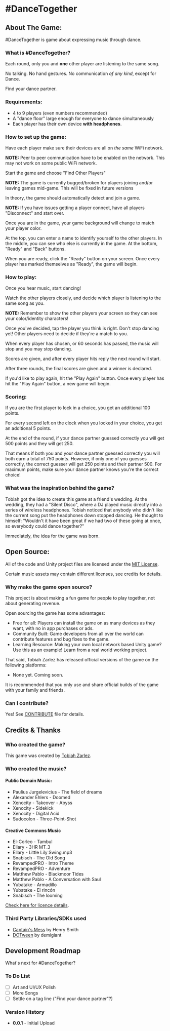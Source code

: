 ﻿# \#DanceTogether #

## About The Game: ##	

\#DanceTogether is game about expressing music through dance.

### What is \#DanceTogether? ###

Each round, only you and **one** other player are listening to the same song.

No talking. No hand gestures. No communication *of any kind*, except for Dance.

Find your dance partner.

### Requirements: ###

- 4 to 9 players (even numbers recommended)
- A "dance floor" large enough for everyone to dance simultaneously 
- Each player has their own device **with headphones**.

### How to set up the game: ###

Have each player make sure their devices are all on *the same* WiFi network.

**NOTE:** Peer to peer communication have to be enabled on the network. This may not work on some public WiFi network.

Start the game and choose "Find Other Players"

**NOTE:** The game is currently bugged/broken for players joining and/or leaving games mid-game. This will be fixed in future versions

In theory, the game should automatically detect and join a game.

**NOTE:** If you have issues getting a player connect, have all players "Disconnect" and start over.

Once you are in the game, your game background will change to match your player color.

At the top, you can enter a name to identify yourself to the other players. In the middle, you can see who else is currently in the game. At the bottom, "Ready" and "Back" buttons.

When you are ready, click the "Ready" button on your screen. Once every player has marked themselves as "Ready", the game will begin.

### How to play: ###

Once you hear music, start dancing!

Watch the other players closely, and decide which player is listening to the same song as you.

**NOTE:** Remember to show the other players your screen so they can see your color/identity characters!

Once you've decided, tap the player you think is right. Don't stop dancing yet! Other players need to decide if they're a match to you.

When every player has chosen, or 60 seconds has passed, the music will stop and you may stop dancing.

Scores are given, and after every player hits reply the next round will start.

After three rounds, the final scores are given and a winner is declared.

If you'd like to play again, hit the "Play Again" button. Once every player has hit the "Play Again" button, a new game will begin.

### Scoring: ###

If you are the first player to lock in a choice, you get an additional 100 points.

For every second left on the clock when you locked in your choice, you get an additional 5 points.

At the end of the round, if your dance partner guessed correctly you will get 500 points and they will get 250.

That means if both you and your dance partner guessed correctly you will both earn a total of 750 points. However, if only one of you guesses correctly, the correct guesser will get 250 points and their partner 500. For maximum points, make sure your dance partner knows you're the correct choice! 

### What was the inspiration behind the game? ###

Tobiah got the idea to create this game at a friend's wedding. At the wedding, they had a "Silent Disco", where a DJ played music directly into a series of wireless headphones. Tobiah noticed that anybody who didn't like the current song put the headphones down stopped dancing. He thought to himself: "Wouldn't it have been great if we had two of these going at once, so everybody could dance together?"

Immediately, the idea for the game was born.

## Open Source: ##

All of the code and Unity project files are licensed under the [MIT License](LICENSE.txt).

Certain music assets may contain different licenses, see credits for details.

### Why make the game open source? ###

This project is about making a fun game for people to play together, not about generating revenue.

Open sourcing the game has some advantages:

- Free for all: Players can install the game on as many devices as they want, with no in app purchases or ads.
- Community Built: Game developers from all over the world can contribute features and bug fixes to the game.
- Learning Resource: Making your own local network based Unity game? Use this as an example! Learn from a real world working project.

That said, Tobiah Zarlez has released official versions of the game on the following platforms:

- None yet. Coming soon.

It is recommended that you only use and share official builds of the game with your family and friends.

### Can I contribute? ###

Yes! See [CONTRIBUTE](Contribute.md) file for details.

## Credits & Thanks ##

### Who created the game? ###

This game was created by [Tobiah Zarlez](http://www.TobiahZ.com).

### Who created the music? ###

#### Public Domain Music: ####

- Paulius Jurgelevicius - The field of dreams
- Alexander Ehlers - Doomed
- Xenocity - Takeover - Abyss
- Xenocity - Sidekick
- Xenocity - Digital Acid
- Sudocolon - Three-Point-Shot

#### Creative Commons Music ####

- El-Corleo - Tambul
- Ellary - 3HR MT_3
- Ellary - Little Lily Swing.mp3
- Snabisch - The Old Song
- RevampedPRO - Intro Theme
- RevampedPRO - Adventure
- Matthew Pablo - Blackmoor Tides
- Matthew Pablo - A Conversation with Saul
- Yubatake - Armadillo
- Yubatake - El rincón
- Snabisch - The looming

[Check here for licence details](http://creativecommons.org/licenses/by/3.0/).

### Third Party Libraries/SDKs used ###

- [Captain's Mess](https://github.com/hengineer/CaptainsMess) by Henry Smith
- [DOTween](http://dotween.demigiant.com/) by demigiant

## Development Roadmap ##

What's next for \#DanceTogether?

### To Do List ###

- [ ] Art and UI/UX Polish
- [ ] More Songs
- [ ] Settle on a tag line ("Find your dance partner"?)

### Version History ###

- **0.0.1** - Initial Upload
